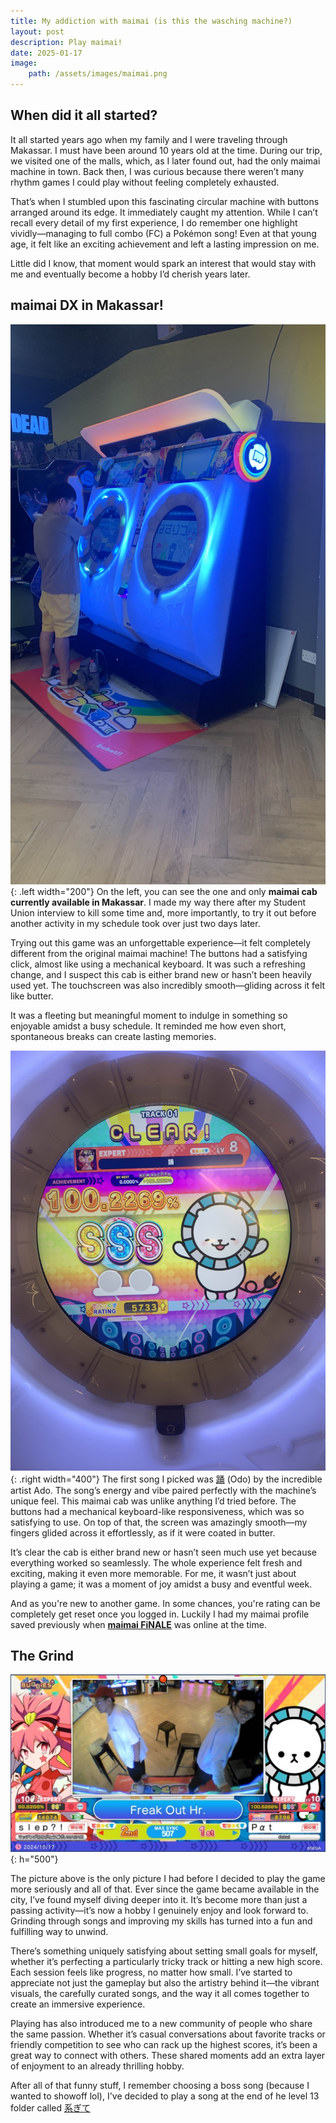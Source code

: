 ```yaml
---
title: My addiction with maimai (is this the wasching machine?)
layout: post
description: Play maimai!
date: 2025-01-17
image:
    path: /assets/images/maimai.png
---
```


## **When did it all started?**

It all started years ago when my family and I were traveling through Makassar. I must have been around 10 years old at the time. During our trip, we visited one of the malls, which, as I later found out, had the only maimai machine in town. Back then, I was curious because there weren’t many rhythm games I could play without feeling completely exhausted.

That’s when I stumbled upon this fascinating circular machine with buttons arranged around its edge. It immediately caught my attention. While I can’t recall every detail of my first experience, I do remember one highlight vividly—managing to full combo (FC) a Pokémon song! Even at that young age, it felt like an exciting achievement and left a lasting impression on me.

Little did I know, that moment would spark an interest that would stay with me and eventually become a hobby I’d cherish years later.

## **maimai DX in Makassar!**

![First maimai DX cab in Makassar!](/assets/mai/3B7189E5-1324-4D0E-9963-7AF07C81DF60.jpg){: .left width="200"}
On the left, you can see the one and only **maimai cab currently available in Makassar**. I made my way there after my Student Union interview to kill some time and, more importantly, to try it out before another activity in my schedule took over just two days later.

Trying out this game was an unforgettable experience—it felt completely different from the original maimai machine! The buttons had a satisfying click, almost like using a mechanical keyboard. It was such a refreshing change, and I suspect this cab is either brand new or hasn’t been heavily used yet. The touchscreen was also incredibly smooth—gliding across it felt like butter.

It was a fleeting but meaningful moment to indulge in something so enjoyable amidst a busy schedule. It reminded me how even short, spontaneous breaks can create lasting memories. 
<br> 

![SSS pass on 踊 (odo)](/assets/mai/IMG_4589.jpg){: .right width="400"}
The first song I picked was [踊](https://youtu.be/YnSW8ian29w) (Odo) by the incredible artist Ado. The song’s energy and vibe paired perfectly with the machine’s unique feel. This maimai cab was unlike anything I’d tried before. The buttons had a mechanical keyboard-like responsiveness, which was so satisfying to use. On top of that, the screen was amazingly smooth—my fingers glided across it effortlessly, as if it were coated in butter.

It’s clear the cab is either brand new or hasn’t seen much use yet because everything worked so seamlessly. The whole experience felt fresh and exciting, making it even more memorable. For me, it wasn’t just about playing a game; it was a moment of joy amidst a busy and eventful week.

And as you're new to another game. In some chances, you're rating can be completely get reset once you logged in. Luckily I had my maimai profile saved previously when **[maimai FiNALE](https://silentblue.remywiki.com/maimai:FiNALE)** was online at the time.
<br>

## **The Grind**

![The grind where it all starts](/assets/mai/slep1.jpg){: h="500"}

The picture above is the only picture I had before I decided to play the game more seriously and all of that.
Ever since the game became available in the city, I’ve found myself diving deeper into it. It’s become more than just a passing activity—it’s now a hobby I genuinely enjoy and look forward to. Grinding through songs and improving my skills has turned into a fun and fulfilling way to unwind.

There’s something uniquely satisfying about setting small goals for myself, whether it’s perfecting a particularly tricky track or hitting a new high score. Each session feels like progress, no matter how small. I’ve started to appreciate not just the gameplay but also the artistry behind it—the vibrant visuals, the carefully curated songs, and the way it all comes together to create an immersive experience.

Playing has also introduced me to a new community of people who share the same passion. Whether it’s casual conversations about favorite tracks or friendly competition to see who can rack up the highest scores, it’s been a great way to connect with others. These shared moments add an extra layer of enjoyment to an already thrilling hobby.

After all of that funny stuff, I remember choosing a boss song (because I wanted to showoff lol), I've decided to play a song at the end of he level 13 folder called [系ぎて](https://youtu.be/q26OmWO8ccg?t=2)


